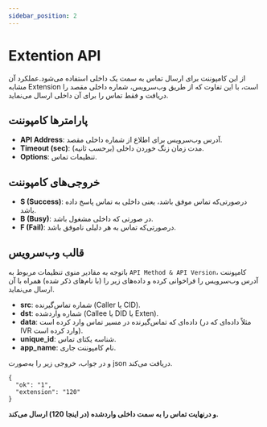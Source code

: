 ```yaml
---
sidebar_position: 2
---
```

# Extention API

از این کامپوننت برای ارسال تماس به سمت یک داخلی استفاده‌ می‌شود.عملکرد آن مشابه Extension است، با این تفاوت که از طریق وب‌‌سرویس، شماره داخلی 
مقصد را دریافت و فقط تماس را برای آن داخلی ارسال می‌نماید.

## پارامترها کامپوننت

- **API Address**: آدرس وب‌‌سرویس برای اطلاع از شماره داخلی مقصد.
- **Timeout (sec)**: مدت زمان زنگ خوردن داخلی (برحسب ثانیه).
- **Options**: تنظيمات تماس.
 
## خروجی‌های کامپوننت

- **S (Success)**: درصورتی‌‌که تماس موفق باشد، یعنی داخلی به تماس پاسخ داده باشد.
- **B (Busy)**: در صورتی که داخلی مشغول باشد.
- **F (Fail)**: درصورتی‌‌که تماس به هر دلیلی ناموفق باشد.

## قالب وب‌‌سرویس
با‌توجه به مقادیر منوی تنظیمات مربوط به `API Method & API Version`، کامپوننت آدرس وب‌سرویس را فراخوانی کرده و داده‌های زیر را (با نام‌های ذکر شده) همراه با آن ارسال می‌نماید.

- **src**: شماره تماس‌‌گیرنده (Caller یا CID).
- **dst**: شماره واردشده (Callee یا DID یا Exten).
- **data**: داده‌‌ای که تماس‌‌گیرنده در مسیر تماس وارد کرده است (مثلاً داده‌‌ای که در IVR وارد کرده است).
- **unique_id**: شناسه یکتای تماس.
- **app_name**: نام کامپوننت جاری.

و در جواب، خروجی زیر را به‌صورت json دریافت‌ می‌کند.

```shell
{
  "ok": "1",
  "extension": "120"
}
```

**و درنهايت تماس را به سمت داخلی واردشده (در اينجا 120) ارسال می‌كند.**